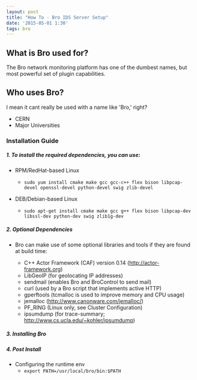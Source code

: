 ```yaml
---
layout: post
title: "How To - Bro IDS Server Setup"
date: '2015-05-01 1:30'
tags: bro
---
```


## What is Bro used for?

The Bro network monitoring platform has one of the dumbest names, but most powerful set of plugin capabilities.


## Who uses Bro?

I mean it cant really be used with a name like 'Bro,' right?
- CERN
- Major Universities

### Installation Guide

##### 1. To install the required dependencies, you can use:

- RPM/RedHat-based Linux

  - `sudo yum install cmake make gcc gcc-c++ flex bison libpcap-devel openssl-devel python-devel swig zlib-devel`

- DEB/Debian-based Linux

  - `sudo apt-get install cmake make gcc g++ flex bison libpcap-dev libssl-dev python-dev swig zlib1g-dev`

##### 2. Optional Dependencies

- Bro can make use of some optional libraries and tools if they are found at build time:

  - C++ Actor Framework (CAF) version 0.14 (<http://actor-framework.org>)
  - LibGeoIP (for geolocating IP addresses)
  - sendmail (enables Bro and BroControl to send mail)
  - curl (used by a Bro script that implements active HTTP)
  - gperftools (tcmalloc is used to improve memory and CPU usage)
  - jemalloc (<http://www.canonware.com/jemalloc/>)
  - PF_RING (Linux only, see Cluster Configuration)
  - ipsumdump (for trace-summary; <http://www.cs.ucla.edu/~kohler/ipsumdump>)

##### 3. Installing Bro



##### 4. Post Install

- Configuring the runtime env
  - `export PATH=/usr/local/bro/bin:$PATH`

